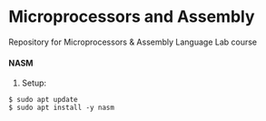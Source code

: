 # Microprocessors and Assembly
Repository for Microprocessors &amp; Assembly Language Lab course

#### NASM

1. Setup:

```
$ sudo apt update
$ sudo apt install -y nasm
```
